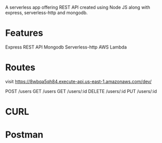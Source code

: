 A serverless app offering REST API created using Node JS along with express, serverless-http and mongodb. 

# Features
Express
REST API
Mongodb
Serverless-http
AWS Lambda

# Routes
visit https://8wbqa5qh84.execute-api.us-east-1.amazonaws.com/dev/

POST /users 
GET /users
GET /users/:id
DELETE /users/:id
PUT /users/:id

# CURL


# Postman





